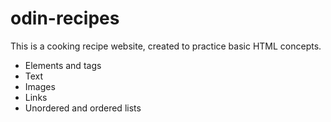 # odin-recipes
This is a cooking recipe website, created to practice basic HTML concepts.
- Elements and tags
- Text
- Images
- Links
- Unordered and ordered lists